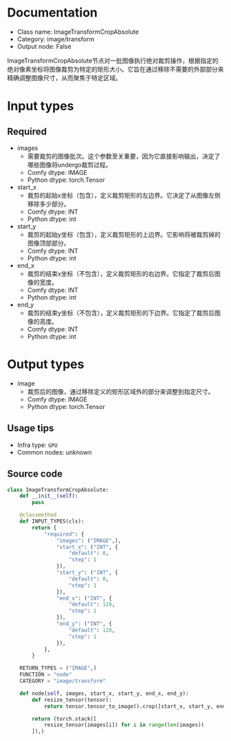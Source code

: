 
# Documentation
- Class name: ImageTransformCropAbsolute
- Category: image/transform
- Output node: False

ImageTransformCropAbsolute节点对一批图像执行绝对裁剪操作，根据指定的绝对像素坐标将图像裁剪为特定的矩形大小。它旨在通过移除不需要的外部部分来精确调整图像尺寸，从而聚焦于特定区域。

# Input types
## Required
- images
    - 需要裁剪的图像批次。这个参数至关重要，因为它直接影响输出，决定了哪些图像将undergo裁剪过程。
    - Comfy dtype: IMAGE
    - Python dtype: torch.Tensor
- start_x
    - 裁剪的起始x坐标（包含），定义裁剪矩形的左边界。它决定了从图像左侧移除多少部分。
    - Comfy dtype: INT
    - Python dtype: int
- start_y
    - 裁剪的起始y坐标（包含），定义裁剪矩形的上边界。它影响将被裁剪掉的图像顶部部分。
    - Comfy dtype: INT
    - Python dtype: int
- end_x
    - 裁剪的结束x坐标（不包含），定义裁剪矩形的右边界。它指定了裁剪后图像的宽度。
    - Comfy dtype: INT
    - Python dtype: int
- end_y
    - 裁剪的结束y坐标（不包含），定义裁剪矩形的下边界。它指定了裁剪后图像的高度。
    - Comfy dtype: INT
    - Python dtype: int

# Output types
- image
    - 裁剪后的图像，通过移除定义的矩形区域外的部分来调整到指定尺寸。
    - Comfy dtype: IMAGE
    - Python dtype: torch.Tensor


## Usage tips
- Infra type: `GPU`
- Common nodes: unknown


## Source code
```python
class ImageTransformCropAbsolute:
    def __init__(self):
        pass

    @classmethod
    def INPUT_TYPES(cls):
        return {
            "required": {
                "images": ("IMAGE",),
                "start_x": ("INT", {
                    "default": 0,
                    "step": 1
                }),
                "start_y": ("INT", {
                    "default": 0,
                    "step": 1
                }),
                "end_x": ("INT", {
                    "default": 128,
                    "step": 1
                }),
                "end_y": ("INT", {
                    "default": 128,
                    "step": 1
                }),
            },
        }

    RETURN_TYPES = ("IMAGE",)
    FUNCTION = "node"
    CATEGORY = "image/transform"

    def node(self, images, start_x, start_y, end_x, end_y):
        def resize_tensor(tensor):
            return tensor.tensor_to_image().crop([start_x, start_y, end_x, end_y]).image_to_tensor()

        return (torch.stack([
            resize_tensor(images[i]) for i in range(len(images))
        ]),)

```
